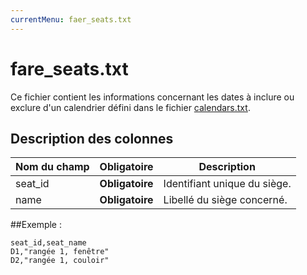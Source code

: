```yaml
---
currentMenu: faer_seats.txt
---
```


# fare_seats.txt

Ce fichier contient les informations concernant les dates à inclure ou exclure d'un calendrier défini dans le fichier [calendars.txt](calendars.txt.html).

## Description des colonnes

| Nom du champ              |  Obligatoire    |  Description |
|---------------------------|:---------------:|--------------|
| seat_id                   | **Obligatoire** |  Identifiant unique du siège.|
| name                      | **Obligatoire** |  Libellé du siège concerné.|


##Exemple :

```
seat_id,seat_name
D1,"rangée 1, fenêtre"
D2,"rangée 1, couloir"
```
